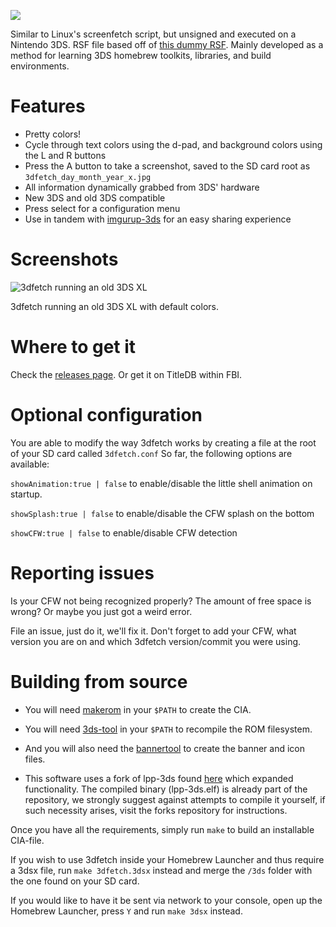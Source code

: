 ![](http://i.imgur.com/49vYhos.png)

Similar to Linux's screenfetch script, but unsigned and executed on a Nintendo 3DS. RSF file based off of [this dummy RSF](https://gist.github.com/mid-kid/d9c4ce50407c71ec9ef3). Mainly developed as a method for learning 3DS homebrew toolkits, libraries, and build environments.

# Features
- Pretty colors!
- Cycle through text colors using the d-pad, and background colors using the L and R buttons
- Press the A button to take a screenshot, saved to the SD card root as ` 3dfetch_day_month_year_x.jpg `
- All information dynamically grabbed from 3DS' hardware
- New 3DS and old 3DS compatible
- Press select for a configuration menu
- Use in tandem with [imgurup-3ds](https://github.com/Pirater12/imgurup-3ds) for an easy sharing experience

# Screenshots
![3dfetch running an old 3DS XL](http://i.imgur.com/8wUNZoS.png)

3dfetch running an old 3DS XL with default colors.

# Where to get it
Check the [releases page](https://github.com/yyualice/3dfetch/releases). Or get it on TitleDB within FBI.

# Optional configuration
You are able to modify the way 3dfetch works by creating a file at the root of your SD card called `3dfetch.conf`
So far, the following options are available:

`showAnimation:true | false` to enable/disable the little shell animation on startup.

`showSplash:true | false` to enable/disable the CFW splash on the bottom

`showCFW:true | false` to enable/disable CFW detection

# Reporting issues
Is your CFW not being recognized properly? The amount of free space is wrong? Or maybe you just got a weird error.

File an issue, just do it, we'll fix it. Don't forget to add your CFW, what version you are on and which 3dfetch version/commit you were using.

# Building from source
- You will need [makerom](https://github.com/profi200/Project_CTR/releases) in your `$PATH` to create the CIA.
- You will need [3ds-tool](https://github.com/dnasdw/3dstool/releases) in your `$PATH` to recompile the ROM filesystem.
- And you will also need the [bannertool](https://github.com/Steveice10/bannertool) to create the banner and icon files.

- This software uses a fork of lpp-3ds found [here](https://github.com/daedreth/lpp-3ds) which expanded functionality.
The compiled binary (lpp-3ds.elf) is already part of the repository, we strongly suggest against attempts to compile it yourself,
if such necessity arises, visit the forks repository for instructions.

Once you have all the requirements, simply run `make` to build an installable CIA-file.

If you wish to use 3dfetch inside your Homebrew Launcher and thus require a 3dsx file, run `make 3dfetch.3dsx` instead and merge the `/3ds` folder with the one found on your SD card.

If you would like to have it be sent via network to your console, open up the Homebrew Launcher, press `Y` and run `make 3dsx` instead.
